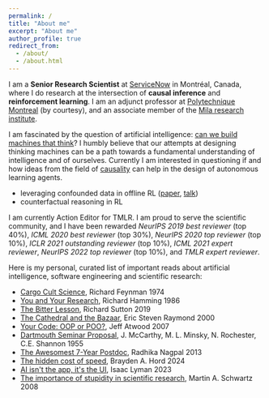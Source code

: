 ```yaml
---
permalink: /
title: "About me"
excerpt: "About me"
author_profile: true
redirect_from: 
  - /about/
  - /about.html
---
```


I am a **Senior Research Scientist** at [ServiceNow](https://www.servicenow.com/research/) in Montréal, Canada, where I do research at the intersection of **causal inference** and **reinforcement learning**. I am an adjunct professor at [Polytechnique Montreal](https://www.polymtl.ca/) (by courtesy), and an associate member of the [Mila research institute](https://mila.quebec/mila/).
<!-- I did my PhD on the topic of probabilistic graphical models with [Haytham Elghazel](https://perso.univ-lyon1.fr/haytham.elghazel/) and [Alex Aussem](https://perso.univ-lyon1.fr/alexandre.aussem/), and two interdisciplinary postdocs in medical imaging with [Fabien Milloz](http://www.gipsa-lab.fr/~fabien.millioz/index_en.html) and [Denis Friboulet](https://www.creatis.insa-lyon.fr/site7/fr/DenisFriboulet) and combinatorial optimization with [Laurent Charlin](https://tech.cornell.edu/people/andrea-lodi/) and [Andrea Lodi](https://tech.cornell.edu/people/andrea-lodi/).-->

I am fascinated by the question of artificial intelligence: [can we build machines that think](https://en.wikipedia.org/wiki/Dartmouth_workshop)? I humbly believe that our attempts at designing thinking machines can be a path towards a fundamental understanding of intelligence and of ourselves. Currently I am interested in questioning if and how ideas from the field of [causality](https://en.wikipedia.org/wiki/Causality_(book)) can help in the design of autonomous learning agents.
- leveraging confounded data in offline RL ([paper](https://arxiv.org/abs/2106.14421), [talk](https://www.youtube.com/watch?v=W4svj2B4qOE))
- counterfactual reasoning in RL

I am currently Action Editor for TMLR. I am proud to serve the scientific community, and I have been rewarded _NeurIPS 2019 best reviewer_ (top 40%), _ICML 2020 best reviewer_ (top 30%), _NeurIPS 2020 top reviewer_ (top 10%), _ICLR 2021 outstanding reviewer_ (top 10%), _ICML 2021 expert reviewer_, _NeurIPS 2022 top reviewer_ (top 10%), and _TMLR expert reviewer_.

Here is my personal, curated list of important reads about artificial intelligence, software engineering and scientific research:
 - [Cargo Cult Science](http://calteches.library.caltech.edu/51/2/CargoCult.htm), Richard Feynman 1974
 - [You and Your Research](https://www.cs.virginia.edu/~robins/YouAndYourResearch.html), Richard Hamming 1986
 - [The Bitter Lesson](http://www.incompleteideas.net/IncIdeas/BitterLesson.html), Richard Sutton 2019
 - [The Cathedral and the Bazaar](http://www.catb.org/~esr/writings/cathedral-bazaar/cathedral-bazaar/), Eric Steven Raymond 2000
 - [Your Code: OOP or POO?](https://blog.codinghorror.com/your-code-oop-or-poo/), Jeff Atwood 2007
 - [Dartmouth Seminar Proposal](http://jmc.stanford.edu/articles/dartmouth.html), J. McCarthy, M. L. Minsky, N. Rochester, C.E. Shannon 1955
 - [The Awesomest 7-Year Postdoc](https://www.scientificamerican.com/blog/guest-blog/the-awesomest-7-year-postdoc-or-how-i-learned-to-stop-worrying-and-love-the-tenure-track-faculty-life/), Radhika Nagpal 2013
 - [The hidden cost of speed](https://stackoverflow.blog/2024/09/05/the-hidden-cost-of-speed/), Brayden A. Hord 2024
 - [AI isn't the app, it's the UI](https://stackoverflow.blog/2023/05/01/ai-isnt-the-app-its-the-ui/), Isaac Lyman 2023
 - [The importance of stupidity in scientific research](https://journals.biologists.com/jcs/article/121/11/1771/30038/The-importance-of-stupidity-in-scientific-research), Martin A. Schwartz 2008
